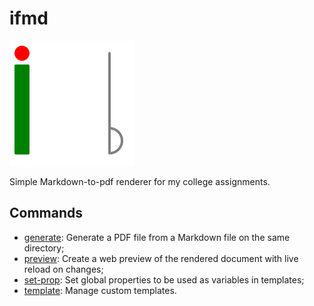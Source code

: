 # ifmd

![](docs/assets/logo.svg)

Simple Markdown-to-pdf renderer for my college assignments.

## Commands
[//]: # (Insert any custom documentation ABOVE this line)
[//]: # (DOCS_START)

* [generate](docs/ifmd-generate.md): Generate a PDF file from a Markdown file on the same directory;
* [preview](docs/ifmd-preview.md): Create a web preview of the rendered document with live reload on changes;
* [set-prop](docs/ifmd-set-prop.md): Set global properties to be used as variables in templates;
* [template](docs/ifmd-template.md): Manage custom templates.

[//]: # (DOCS_END)
[//]: # (Insert any custom documentation BELOW this line)
